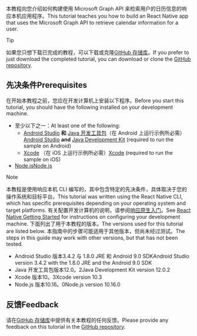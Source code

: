 <!-- markdownlint-disable MD002 MD041 -->

<span data-ttu-id="a043b-101">本教程向您介绍如何构建使用 Microsoft Graph API 来检索用户的日历信息的响应本机应用程序。</span><span class="sxs-lookup"><span data-stu-id="a043b-101">This tutorial teaches you how to build an React Native app that uses the Microsoft Graph API to retrieve calendar information for a user.</span></span>

> [!TIP]
> <span data-ttu-id="a043b-102">如果您只想下载已完成的教程，可以下载或克隆[GitHub 存储库](https://github.com/microsoftgraph/msgraph-training-react-native)。</span><span class="sxs-lookup"><span data-stu-id="a043b-102">If you prefer to just download the completed tutorial, you can download or clone the [GitHub repository](https://github.com/microsoftgraph/msgraph-training-react-native).</span></span>

## <a name="prerequisites"></a><span data-ttu-id="a043b-103">先决条件</span><span class="sxs-lookup"><span data-stu-id="a043b-103">Prerequisites</span></span>

<span data-ttu-id="a043b-104">在开始本教程之前，您应在开发计算机上安装以下程序。</span><span class="sxs-lookup"><span data-stu-id="a043b-104">Before you start this tutorial, you should have the following installed on your development machine.</span></span>

- <span data-ttu-id="a043b-105">至少以下之一：</span><span class="sxs-lookup"><span data-stu-id="a043b-105">At least one of the following:</span></span>
  - <span data-ttu-id="a043b-106">[Android Studio](https://developer.android.com/studio/) **和** [Java 开发工具包](https://jdk.java.net)（在 Android 上运行示例所必需）</span><span class="sxs-lookup"><span data-stu-id="a043b-106">[Android Studio](https://developer.android.com/studio/) **and** [Java Development Kit](https://jdk.java.net) (required to run the sample on Android)</span></span>
  - <span data-ttu-id="a043b-107">[Xcode](https://developer.apple.com/xcode/) （在 iOS 上运行示例所必需）</span><span class="sxs-lookup"><span data-stu-id="a043b-107">[Xcode](https://developer.apple.com/xcode/) (required to run the sample on iOS)</span></span>
- [<span data-ttu-id="a043b-108">Node.js</span><span class="sxs-lookup"><span data-stu-id="a043b-108">Node.js</span></span>](https://nodejs.org)

> [!NOTE]
> <span data-ttu-id="a043b-109">本教程是使用响应本机 CLI 编写的，其中包含特定的先决条件，具体取决于您的操作系统和目标平台。</span><span class="sxs-lookup"><span data-stu-id="a043b-109">This tutorial was written using the React Native CLI, which has specific prerequisites depending on your operating system and target platforms.</span></span> <span data-ttu-id="a043b-110">有关配置开发计算机的说明，请参阅[响应原生入门](https://facebook.github.io/react-native/docs/getting-started)。</span><span class="sxs-lookup"><span data-stu-id="a043b-110">See [React Native Getting Started](https://facebook.github.io/react-native/docs/getting-started) for instructions on configuring your development machine.</span></span> <span data-ttu-id="a043b-111">下面列出了用于本教程的版本。</span><span class="sxs-lookup"><span data-stu-id="a043b-111">The versions used for this tutorial are listed below.</span></span> <span data-ttu-id="a043b-112">本指南中的步骤可能适用于其他版本，但尚未经过测试。</span><span class="sxs-lookup"><span data-stu-id="a043b-112">The steps in this guide may work with other versions, but that has not been tested.</span></span>
>
> - <span data-ttu-id="a043b-113">Android Studio 版本3.4.2 与 1.8.0 JRE 和 Android 9.0 SDK</span><span class="sxs-lookup"><span data-stu-id="a043b-113">Android Studio version 3.4.2 with the 1.8.0 JRE and the Android 9.0 SDK</span></span>
> - <span data-ttu-id="a043b-114">Java 开发工具包版本12.0。2</span><span class="sxs-lookup"><span data-stu-id="a043b-114">Java Development Kit version 12.0.2</span></span>
> - <span data-ttu-id="a043b-115">Xcode 版本10。3</span><span class="sxs-lookup"><span data-stu-id="a043b-115">Xcode version 10.3</span></span>
> - <span data-ttu-id="a043b-116">Node.js 版本10.16。0</span><span class="sxs-lookup"><span data-stu-id="a043b-116">Node.js version 10.16.0</span></span>

## <a name="feedback"></a><span data-ttu-id="a043b-117">反馈</span><span class="sxs-lookup"><span data-stu-id="a043b-117">Feedback</span></span>

<span data-ttu-id="a043b-118">请在[GitHub 存储库](https://github.com/microsoftgraph/msgraph-training-react-native)中提供有关本教程的任何反馈。</span><span class="sxs-lookup"><span data-stu-id="a043b-118">Please provide any feedback on this tutorial in the [GitHub repository](https://github.com/microsoftgraph/msgraph-training-react-native).</span></span>
